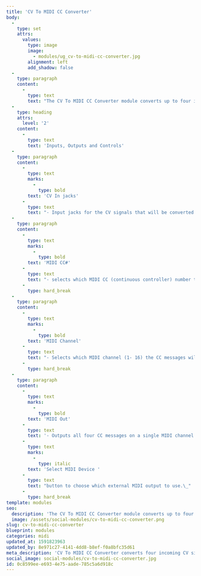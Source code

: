 ```yaml
---
title: 'CV To MIDI CC Converter'
body:
  -
    type: set
    attrs:
      values:
        type: image
        image:
          - modules/ug_cv-to-midi-cc-converter.jpg
        alignment: left
        add_shadow: false
  -
    type: paragraph
    content:
      -
        type: text
        text: "The CV To MIDI CC Converter module converts up to four incoming CV signals to assignable MIDI CC (continuous controller) messages that can be used to control external hardware such as a synthesizer or drum machine. The four MIDI CCs are output on the selected MIDI channel and can be sent to external hardware using a MIDI Out module.\_"
  -
    type: heading
    attrs:
      level: '2'
    content:
      -
        type: text
        text: 'Inputs, Outputs and Controls'
  -
    type: paragraph
    content:
      -
        type: text
        marks:
          -
            type: bold
        text: 'CV In jacks'
      -
        type: text
        text: "- Input jacks for the CV signals that will be converted to MIDI CC messages.\_ Voltage from 0V to 5V will be converted to CC values 0 - 127.\_"
  -
    type: paragraph
    content:
      -
        type: text
        marks:
          -
            type: bold
        text: 'MIDI CC#'
      -
        type: text
        text: "- selects which MIDI CC (continuous controller) number the CV signals will be converted to. MIDI CCs are used to control parameters on hardware equipment. A synthesizer, for example, may have a filter cutoff knob which can be externally controlled via MIDI CC# 102. Any CV signal from within Voltage Modular, be it an LFO, envelope, or sequence, can be converted to MIDI CC# 102 and used to control the synth’s filter cutoff frequency. Refer to your hardware’s user manual or MIDI implementation chart to determine which CC#s control its parameters.\_"
      -
        type: hard_break
  -
    type: paragraph
    content:
      -
        type: text
        marks:
          -
            type: bold
        text: 'MIDI Channel'
      -
        type: text
        text: "- Selects which MIDI channel (1- 16) the CC messages will be output on. Make sure your external hardware is set up to receive MIDI on the same channel as you designate here.\_"
      -
        type: hard_break
  -
    type: paragraph
    content:
      -
        type: text
        marks:
          -
            type: bold
        text: 'MIDI Out'
      -
        type: text
        text: '- Outputs all four CC messages on a single MIDI channel for controlling external hardware. Connect this to the input of a MIDI Out module and click its '
      -
        type: text
        marks:
          -
            type: italic
        text: 'Select MIDI Device '
      -
        type: text
        text: "button to choose which external MIDI output to use.\_"
      -
        type: hard_break
template: modules
seo:
  description: 'The CV To MIDI CC Converter module converts up to four incoming CV signals to assignable MIDI CC (continuous controller) messages that can be used to control external hardware such as a synthesizer or drum machine.'
  image: /assets/social-modules/cv-to-midi-cc-converter.png
slug: cv-to-midi-cc-converter
blueprint: modules
categories: midi
updated_at: 1591823963
updated_by: 8e971c27-4141-4dd8-b8ef-f0a8bfc35d61
meta_description: 'CV To MIDI CC Converter converts four incoming CV signals to assignable MIDI CC messages to control external hardware such as a synthesizer or drum machine.'
social_image: social-modules/cv-to-midi-cc-converter.jpg
id: 0c8599ee-e693-4e75-aade-785c5a6d918c
---
```

